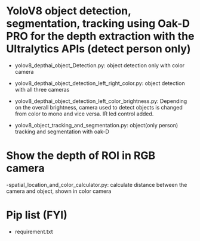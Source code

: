 # YoloV8 object detection, segmentation, tracking using Oak-D PRO for the depth extraction with the Ultralytics APIs (detect person only)
- yolov8_depthai_object_Detection.py: object detection only with color camera

- yolov8_depthai_object_detection_left_right_color.py: object detection with all three cameras

- yolov8_depthai_object_detection_left_color_brightness.py: Depending on the overall brightness, camera used to detect objects is changed from color to mono and vice versa. IR led control added.

- yolov8_object_tracking_and_segmentation.py: object(only person) tracking and segmentation with oak-D


# Show the depth of ROI in RGB camera
-spatial_location_and_color_calculator.py: calculate distance between the camera and object, shown in color camera

# Pip list (FYI)
- requirement.txt
